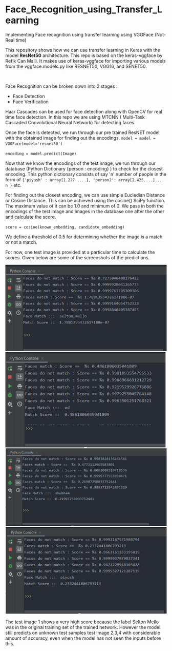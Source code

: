 # Face_Recognition_using_Transfer_Learning
Implementing Face recognition using transfer learning using VGGFace (Not-Real time)

This repository shows how we can use transfer learning in Keras with the model **ResNet50** architecture. This repo is based on the keras-vggface by Refik Can Malli. It makes use of keras-vggface for importing various models from the vggface.models.py like RESNET50, VGG16, and SENET50. 

<br> 



Face Recognition can be broken down into 2 stages : 
* Face Detection 
* Face Verification

Haar Cascades can be used for face detection along with OpenCV for real time face detection. In this repo we are using MTCNN ( Multi-Task Cascaded Convolutional Neural Network) for detecting faces. 

Once the face is detected, we run through our pre trained ResNET model with the obtained image for finding out the encodings.
`model = model = VGGFace(model='resnet50')`

`encoding = model.predict(Image)`

Now that we know the encodings of the test image, we run through our database (Python Dictionary {person : encoding} ) to check for the closest encoding. This python dictionary consists of say 'n' number of people in the form of `{'piyush' : array[1.227 ....], 'person2': array[2.425....].... n }` etc.

For finding out the closest encoding, we can use simple Eucledian Distance or Cosine Distance. This can be achieved using the cosine() SciPy function. The maximum value of it can be 1.0 and minimum of 0. We pass in both the encodings of the test image and images in the database one after the other and calculate the score. 

`score = cosine(known_embedding, candidate_embedding)`

We define a threshold of 0.5 for determining whether the image is a match or not a match.

For now, one test image is provided at a particular time to calculate the scores. Given below are some of the screenshots of the predictions.

![Test Image 1](https://github.com/knightowl2704/Face_Recognition_using_Transfer_Learning/blob/master/Screenshots/Screenshot%20(6).png)
![Test Image 2](https://github.com/knightowl2704/Face_Recognition_using_Transfer_Learning/blob/master/Screenshots/Screenshot%20(7).png)
![Test Image 3](https://github.com/knightowl2704/Face_Recognition_using_Transfer_Learning/blob/master/Screenshots/Screenshot%20(8).png)
![Test Image 4](https://github.com/knightowl2704/Face_Recognition_using_Transfer_Learning/blob/master/Screenshots/Screenshot%20(9).png)

The test image 1 shows a very high score because the label Selton Mello was in the original training set of the trained network. However the model still predicts on unknown test samples test image 2,3,4 with considerable amount of accuracy, even when the model has not seen the inputs before this. 
